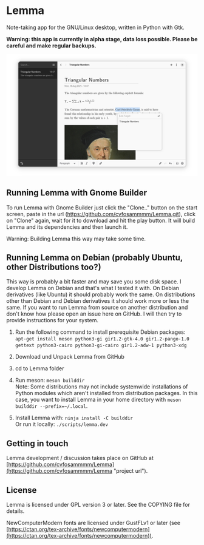 # Lemma

Note-taking app for the GNU/Linux desktop, written in Python with Gtk.

**Warning: this app is currently in alpha stage, data loss possible. Please be careful and make regular backups.**

![Screenshot](https://github.com/cvfosammmm/Lemma/raw/master/data/screenshot.png)

## Running Lemma with Gnome Builder

To run Lemma with Gnome Builder just click the "Clone.." button on the start screen, paste in the url (https://github.com/cvfosammmm/Lemma.git), click on "Clone" again, wait for it to download and hit the play button. It will build Lemma and its dependencies and then launch it.

Warning: Building Lemma this way may take some time.

## Running Lemma on Debian (probably Ubuntu, other Distributions too?)

This way is probably a bit faster and may save you some disk space. I develop Lemma on Debian and that's what I tested it with. On Debian derivatives (like Ubuntu) it should probably work the same. On distributions other than Debian and Debian derivatives it should work more or less the same. If you want to run Lemma from source on another distribution and don't know how please open an issue here on GitHub. I will then try to provide instructions for your system.

1. Run the following command to install prerequisite Debian packages:<br />
`apt-get install meson python3-gi gir1.2-gtk-4.0 gir1.2-pango-1.0 gettext python3-cairo python3-gi-cairo gir1.2-adw-1 python3-xdg`

2. Download und Unpack Lemma from GitHub

3. cd to Lemma folder

4. Run meson: `meson builddir`<br />
Note: Some distributions may not include systemwide installations of Python modules which aren't installed from distribution packages. In this case, you want to install Lemma in your home directory with `meson builddir --prefix=~/.local`.

5. Install Lemma with: `ninja install -C builddir`<br />
Or run it locally: `./scripts/lemma.dev`

## Getting in touch

Lemma development / discussion takes place on GitHub at [https://github.com/cvfosammmm/Lemma](https://github.com/cvfosammmm/Lemma "project url").

## License

Lemma is licensed under GPL version 3 or later. See the COPYING file for details.

NewComputerModern fonts are licensed under GustFLv1 or later (see [https://ctan.org/tex-archive/fonts/newcomputermodern](https://ctan.org/tex-archive/fonts/newcomputermodern)).
